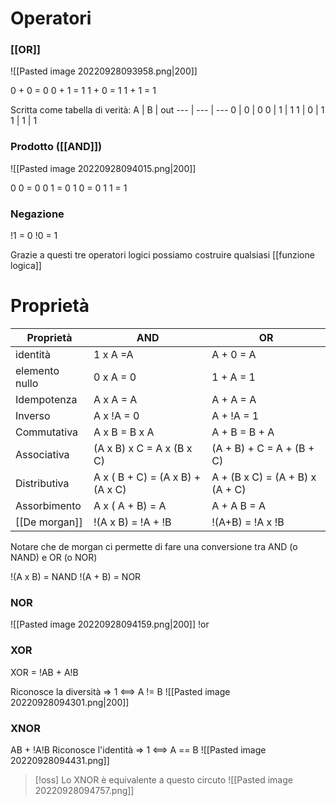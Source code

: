 # Operatori

### [[OR]]
![[Pasted image 20220928093958.png|200]]

0 + 0 = 0
0 + 1 = 1
1 + 0 = 1
1 + 1 = 1

Scritta come tabella di verità:
A | B | out
--- | --- | ---
0 | 0 | 0
0 | 1 | 1
1 | 0 | 1
1 | 1 | 1

### Prodotto ([[AND]])
![[Pasted image 20220928094015.png|200]]

0 0 = 0
0 1 = 0
1 0 = 0
1 1 = 1

### Negazione
!1 = 0
!0 = 1

Grazie a questi tre operatori logici possiamo costruire qualsiasi [[funzione logica]]

# Proprietà
Proprietà | AND | OR
--- | --- | ---
identità | 1 x A =A | A + 0 = A
elemento nullo | 0 x A = 0 | 1 + A = 1
Idempotenza | A x A = A | A + A = A
Inverso | A x !A = 0 | A + !A = 1
Commutativa | A x B = B x A | A + B = B + A
Associativa | (A x B) x C = A x (B x C) | (A + B) + C = A + (B + C)
Distributiva | A x ( B + C) = (A x B) + (A x C) | A + (B x C) = (A + B) x (A + C)
Assorbimento | A x ( A + B) = A | A + A B = A
[[De morgan]] | !(A x B) = !A + !B | !(A+B) = !A x !B

Notare che de morgan ci permette di fare una conversione tra AND (o NAND) e OR (o NOR)

!(A x B) = NAND
!(A + B) = NOR


### NOR
![[Pasted image 20220928094159.png|200]]
!or


### XOR
XOR = !AB + A!B

Riconosce la diversità => 1 <==> A != B
![[Pasted image 20220928094301.png|200]]


### XNOR
AB + !A!B
Riconosce l'identità => 1 <==> A == B
![[Pasted image 20220928094431.png]]


>[!oss]
>Lo XNOR è equivalente a questo circuto
>![[Pasted image 20220928094757.png]]

